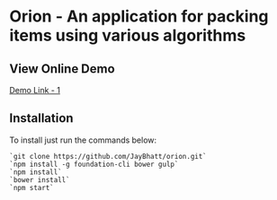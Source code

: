 Orion - An application for packing items using various algorithms
=================================================================


View Online Demo
----------------

[Demo Link - 1](<http://jaybhatt.in/public/client/index.html#!/>)

Installation
------------

To install just run the commands below:

    `git clone https://github.com/JayBhatt/orion.git`
    `npm install -g foundation-cli bower gulp`
    `npm install`
    `bower install`
    `npm start`
